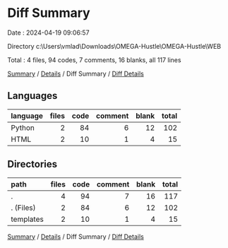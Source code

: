 # Diff Summary

Date : 2024-04-19 09:06:57

Directory c:\\Users\\vmlad\\Downloads\\OMEGA-Hustle\\OMEGA-Hustle\\WEB

Total : 4 files,  94 codes, 7 comments, 16 blanks, all 117 lines

[Summary](results.md) / [Details](details.md) / Diff Summary / [Diff Details](diff-details.md)

## Languages
| language | files | code | comment | blank | total |
| :--- | ---: | ---: | ---: | ---: | ---: |
| Python | 2 | 84 | 6 | 12 | 102 |
| HTML | 2 | 10 | 1 | 4 | 15 |

## Directories
| path | files | code | comment | blank | total |
| :--- | ---: | ---: | ---: | ---: | ---: |
| . | 4 | 94 | 7 | 16 | 117 |
| . (Files) | 2 | 84 | 6 | 12 | 102 |
| templates | 2 | 10 | 1 | 4 | 15 |

[Summary](results.md) / [Details](details.md) / Diff Summary / [Diff Details](diff-details.md)